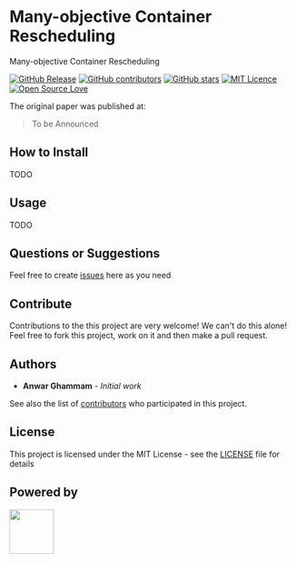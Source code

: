 # Many-objective Container Rescheduling

Many-objective Container Rescheduling

[![GitHub Release](https://img.shields.io/github/release/iselab-dearborn/many-objective-container-rescheduling.svg)](https://github.com/iselab-dearborn/many-objective-container-rescheduling/releases/latest)
[![GitHub contributors](https://img.shields.io/github/contributors/iselab-dearborn/many-objective-container-rescheduling.svg)](https://github.com/iselab-dearborn/many-objective-container-rescheduling/graphs/contributors)
[![GitHub stars](https://img.shields.io/github/stars/iselab-dearborn/many-objective-container-rescheduling.svg)](https://github.com/iselab-dearborn/many-objective-container-rescheduling)
[![MIT Licence](https://badges.frapsoft.com/os/mit/mit.svg?v=103)](https://opensource.org/licenses/mit-license.php)
[![Open Source Love](https://badges.frapsoft.com/os/v1/open-source.svg?v=103)](https://github.com/ellerbrock/open-source-badges/)

The original paper was published at:

> To be Announced 

## How to Install

TODO

## Usage

TODO

## Questions or Suggestions

Feel free to create <a href="https://github.com/iselab-dearborn/many-objective-container-rescheduling/issues">issues</a> here as you need

## Contribute

Contributions to the this project are very welcome! We can't do this alone! Feel free to fork this project, work on it and then make a pull request.

## Authors

* **Anwar Ghammam** - *Initial work*

See also the list of [contributors](https://github.com/iselab-dearborn/many-objective-container-rescheduling/graphs/contributors) who participated in this project.

## License

This project is licensed under the MIT License - see the [LICENSE](LICENSE) file for details

## Powered by

<p float="left">
    <img src="https://user-images.githubusercontent.com/114015/77862143-99351b80-71e7-11ea-84b2-62038634f314.png" height="78px"/>
</p>
